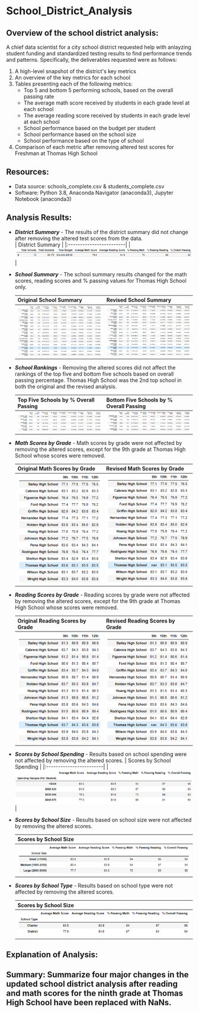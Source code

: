 # School_District_Analysis

## Overview of the school district analysis:
A chief data scientist for a city school district requested help with anlayzing student funding and standardized testing results to find performance trends and patterns.  Specifically, the deliverables requested were as follows:

   1. A high-level snapshot of the district's key metrics
   2. An overview of the key metrics for each school
   3. Tables presenting each of the following metrics:
        * Top 5 and bottom 5 performing schools, based on the overall passing rate
        * The average math score received by students in each grade level at each school
        * The average reading score received by students in each grade level at each school
        * School performance based on the budget per student
        * School performance based on the school size 
        * School performance based on the type of school
   4. Comparison of each metric after removing altered test scores for Freshman at Thomas High School
        
## Resources:
- Data source: schools_complete.csv & students_complete.csv
- Software: Python 3.8, Anaconda Navigator (anaconda3), Jupyter Notebook (anaconda3)

## Analysis Results:

- ***District Summary*** - The results of the district summary did not change after removing the altered test scores from the data.<br />
  | District Summary |
  |:------------------------|
  |![District Summary](https://github.com/whitneylosinski/School_District_Analysis/blob/master/Resources/District%20Summary.png)|
 
- ***School Summary*** - The school summary results changed for the math scores, reading scores and % passing values for Thomas High School only.  

  | Original School Summary | Revised School Summary |
  |:------------------------|:-----------------------|
  |![Per School Summary](https://github.com/whitneylosinski/School_District_Analysis/blob/master/Resources/Per%20School%20Summary.png) | ![Revised Per School Summary](https://github.com/whitneylosinski/School_District_Analysis/blob/master/Resources/Revised%20Per%20School%20Summary.png) |

- ***School Rankings*** - Removing the altered scores did not affect the rankings of the top five and bottom five schools based on overall passing percentage.  Thomas High School was the 2nd top school in both the original and the revised analysis.

   |Top Five Schools by % Overall Passing |Bottom Five Schools by % Overall Passing|
   |:------------------------|:-----------------------|
   |![Top Five Schools](https://github.com/whitneylosinski/School_District_Analysis/blob/master/Resources/Top%20Five%20Schools.png)|![Bottom Five Schools](https://github.com/whitneylosinski/School_District_Analysis/blob/master/Resources/Bottom%20Five%20Schools.png)

- ***Math Scores by Grade*** - Math scores by grade were not affected by removing the altered scores, except for the 9th grade at Thomas High School whose scores were removed.
     
  | Original Math Scores by Grade | Revised Math Scores by Grade |
  |:------------------------|:-----------------------|
  |![Math Scores by Grade](https://github.com/whitneylosinski/School_District_Analysis/blob/master/Resources/Math%20Scores%20by%20Grade.png) | ![Revised Math Scores by Grade](https://github.com/whitneylosinski/School_District_Analysis/blob/master/Resources/Revised%20Math%20Scores%20by%20Grade.png) |
     
- ***Reading Scores by Grade*** - Reading scores by grade were not affected by removing the altered scores, except for the 9th grade at Thomas High School whose scores were removed.
  
  | Original Reading Scores by Grade | Revised Reading Scores by Grade |
  |:------------------------|:-----------------------|
  | ![Reading Scores by Grade](https://github.com/whitneylosinski/School_District_Analysis/blob/master/Resources/Reading%20Scores%20by%20Grade.png) | ![Revised Reading Scores by Grade](https://github.com/whitneylosinski/School_District_Analysis/blob/master/Resources/Revised%20Reading%20Scores%20by%20Grade.png) |
      
- ***Scores by School Spending*** - Results based on school spending were not affected by removing the altered scores.
  | Scores by School Spending |
  |:------------------------|
  |![Results by Spending](https://github.com/whitneylosinski/School_District_Analysis/blob/master/Resources/Result%20by%20Spending.png)|
   
- ***Scores by School Size*** - Results based on school size were not affected by removing the altered scores.
   
  | Scores by School Size |
  |:------------------------|
  |![Results by School Size](https://github.com/whitneylosinski/School_District_Analysis/blob/master/Resources/Result%20by%20School%20Size.png) |
   
- ***Scores by School Type*** - Results based on school type were not affected by removing the altered scores.
  
  | Scores by School Size |
  |:------------------------|
  |![Results by School Tyoe](https://github.com/whitneylosinski/School_District_Analysis/blob/master/Resources/Result%20by%20School%20Type.png)|

## Explanation of Analysis:


## Summary: Summarize four major changes in the updated school district analysis after reading and math scores for the ninth grade at Thomas High School have been replaced with NaNs.
